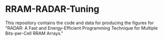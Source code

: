 # RRAM-RADAR-Tuning

This repository contains the code and data for producing the figures for "RADAR: A Fast and Energy-Efficient Programming
Technique for Multiple Bits-per-Cell RRAM Arrays."
